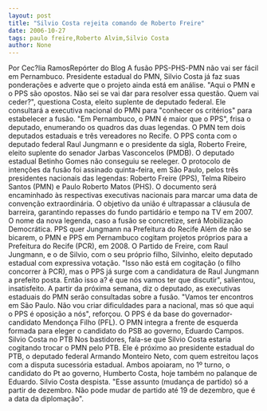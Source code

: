 ```yaml
---
layout: post
title: "Silvio Costa rejeita comando de Roberto Freire"
date: 2006-10-27
tags: paulo freire,Roberto Alvim,Silvio Costa
author: None
---
```


Por Cec?lia RamosRepórter do Blog 
A fusão PPS-PHS-PMN não vai ser fácil em Pernambuco. Presidente estadual do PMN, Silvio Costa já faz suas ponderações e adverte que o projeto ainda está em análise. 
\"Aqui o PMN e o PPS são opostos. Não sei se vai dar para resolver essa questão. Quem vai ceder?\", questiona Costa, eleito suplente de deputado federal. Ele consultará a executiva nacional do PMN para \"conhecer os critérios\" para estabelecer a fusão. 
\"Em Pernambuco, o PMN é maior que o PPS\", frisa o deputado, enumerando os quadros das duas legendas. O PMN tem dois deputados estaduais e três vereadores no Recife. O PPS conta com o deputado federal Raul Jungmann e o presidente da sigla, Roberto Freire, eleito suplente do senador Jarbas Vasconcelos (PMDB). O deputado estadual Betinho Gomes não conseguiu se reeleger.
O protocolo de intenções da fusão foi assinado quinta-feira, em São Paulo, pelos três presidentes nacionais das legendas: Roberto Freire (PPS), Telma Ribeiro Santos (PMN) e Paulo Roberto Matos (PHS). O documento será encaminhado às respectivas executivas nacionais para marcar uma data de convenção extraordinária. 
O objetivo da união é ultrapassar a cláusula de barreira, garantindo repasses do fundo partidário e tempo na TV em 2007. O nome da nova legenda, caso a fusão se concretize, será Mobilização Democrática.
PPS quer Jungmann na Prefeitura do Recife 
Além de não se bicarem, o PMN e PPS em Pernambuco cogitam projetos próprios para a Prefeitura do Recife (PCR), em 2008. O Partido de Freire, com Raul Jungmann, e o de Silvio, com o seu próprio filho, Silvinho, eleito deputado estadual com expressiva votação. 
\"Isso não está em cogitação (o filho concorrer à PCR), mas o PPS já surge com a candidatura de Raul Jungmann a prefeito posta. Então isso a? é que nós vamos ter que discutir\", salientou, insatisfeito. 
A partir da próxima semana, diz o deputado, as executivas estaduais do PMN serão consultadas sobre a fusão. \"Vamos ter encontros em São Paulo. Não vou criar dificuldades para a nacional, mas só que aqui o PPS é oposição a nós\", reforçou. O PPS é da base do governador-candidato Mendonça Filho (PFL). O PMN integra a frente de esquerda formada para eleger o candidato do PSB ao governo, Eduardo Campos. 
Silvio Costa no PTB
Nos bastidores, fala-se que Silvio Costa estaria cogitando trocar o PMN pelo PTB. Ele é próximo ao presidente estadual do PTB, o deputado federal Armando Monteiro Neto, com quem estreitou laços com a disputa sucessória estadual. Ambos apoiaram, no 1º turno, o candidato do Pt ao governo, Humberto Costa, hoje também no palanque de Eduardo. 
Silvio Costa despista. \"Esse assunto (mudança de partido) só a partir de dezembro. Não pode mudar de partido até 19 de dezembro, que é a data da diplomação\". 